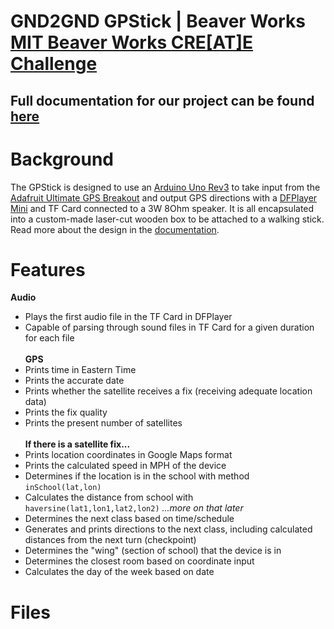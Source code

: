 # GND2GND GPStick | Beaver Works [MIT Beaver Works CRE[AT]E Challenge](https://sites.google.com/view/beaver-works-assistive-tech/create-challenge/the-challenge)
## Full documentation for our project can be found [here](https://docs.google.com/document/d/1__1h7gW_0Egsf5SJsRBOKp1m6WEZ-hCyr1FRJ5fe9_U/edit?usp=sharing)
# Background
  The GPStick is designed to use an [Arduino Uno Rev3](https://store.arduino.cc/products/arduino-uno-rev3) to take input from the [Adafruit Ultimate GPS Breakout](https://www.adafruit.com/product/746) and output GPS directions with a [DFPlayer Mini](https://wiki.dfrobot.com/DFPlayer_Mini_SKU_DFR0299) and TF Card connected to a 3W 8Ohm speaker. It is all encapsulated into a custom-made laser-cut wooden box to be attached to a walking stick. Read more about the design in the [documentation](https://docs.google.com/document/d/1__1h7gW_0Egsf5SJsRBOKp1m6WEZ-hCyr1FRJ5fe9_U/edit?usp=sharing).
# Features
**Audio**
- Plays the first audio file in the TF Card in DFPlayer
- Capable of parsing through sound files in TF Card for a given duration for each file\
\
**GPS**
- Prints time in Eastern Time
- Prints the accurate date
- Prints whether the satellite receives a fix (receiving adequate location data)
- Prints the fix quality
- Prints the present number of satellites\
\
**If there is a satellite fix...**
- Prints location coordinates in Google Maps format
- Prints the calculated speed in MPH of the device
- Determines if the location is in the school with method `inSchool(lat,lon)`
- Calculates the distance from school with `haversine(lat1,lon1,lat2,lon2)` _...more on that later_
- Determines the next class based on time/schedule
- Generates and prints directions to the next class, including calculated distances from the next turn (checkpoint)
- Determines the "wing" (section of school) that the device is in
- Determines the closest room based on coordinate input
- Calculates the day of the week based on date

# Files


